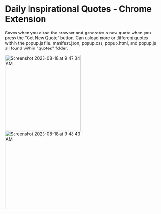 # Daily Inspirational Quotes - Chrome Extension

Saves when you close the browser and generates a new quote when you press the "Get New Quote" button.
Can upload more or different quotes within the popup.js file. manifest.json, popup.css, popup.html, and popup.js all found within "quotes" folder.

<img width="250" alt="Screenshot 2023-08-18 at 9 47 34 AM" src="https://github.com/1r0nn/ChromeExtension/assets/112038371/186fbed5-d179-42aa-ad0e-5ca122a939e1">

<img width="258" alt="Screenshot 2023-08-18 at 9 48 43 AM" src="https://github.com/1r0nn/ChromeExtension/assets/112038371/3a98e604-b645-4922-afce-1a9c26865409">
